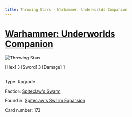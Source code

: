 ```yaml
---
title: Throwing Stars - Warhammer: Underworlds Companion
---
```


# [Warhammer: Underworlds Companion](https://guidokessels.github.io/wh-underworlds)

  

![Throwing Stars](https://warhammerunderworlds.com/wp-content/uploads/sites/6/2018/02/173_ENG.png)

<div class="whu-weapon">[Hex] 3 [Sword] 3 [Damage] 1</div><br />

Type: Upgrade

Faction: [Spiteclaw's Swarm](https://guidokessels.github.io/wh-underworlds/factions/spiteclaws-swarm)

Found in: [Spiteclaw's Swarm Expansion](https://guidokessels.github.io/wh-underworlds/locations/spiteclaws-swarm-expansion)

Card number: 173
